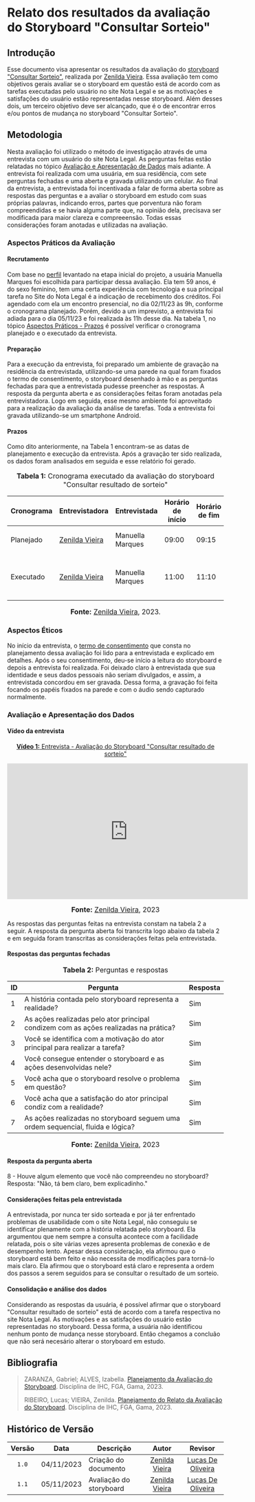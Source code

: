 # Relato dos resultados da avaliação do Storyboard "Consultar Sorteio"

## Introdução

Esse documento visa apresentar os resultados da avaliação do [storyboard "Consultar Sorteio"](https://github.com/Interacao-Humano-Computador/2023.2-NotaLegal/blob/main/docs/design-avaliacao-desenvolvimento/storyboards.md#consultar-resultado-de-sorteio), realizada por [Zenilda Vieira](https://github.com/zenildavieira). Essa avaliação tem como objetivos gerais avaliar se o storyboard em questão está de acordo com as tarefas executadas pelo usuário no site Nota Legal e se as motivações e satisfações do usuário estão representadas nesse storyboard. Além desses dois, um terceiro objetivo deve ser alcançado, que é o de encontrar erros e/ou pontos de mudança no storyboard "Consultar Sorteio".

## Metodologia

Nesta avaliação foi utilizado o método de investigação através de uma entrevista com um usuário do site Nota Legal. As perguntas feitas estão relatadas no tópico [Avaliação e Apresentação de Dados](https://github.com/Interacao-Humano-Computador/2023.2-NotaLegal/blob/main/docs/design-avaliacao-desenvolvimento%20II/relatos%20dos%20resultados%20-%20storyboard/relato-storyboard-consultar-sorteio.md#avalia%C3%A7%C3%A3o-e-apresenta%C3%A7%C3%A3o-dos-dados) mais adiante. A entrevista foi realizada com uma usuária, em sua residência, com sete perguntas fechadas e uma aberta e gravada utilizando um celular. Ao final da entrevista, a entrevistada foi incentivada a falar de forma aberta sobre as respostas das perguntas e a avaliar o storyboard em estudo com suas próprias palavras, indicando erros, partes que porventura não foram compreendidas e se havia alguma parte que, na opinião dela, precisava ser modificada para maior clareza e compreeensão. Todas essas considerações foram anotadas e utilizadas na avaliação.

### Aspectos Práticos da Avaliação

#### Recrutamento

Com base no [perfil](https://github.com/Interacao-Humano-Computador/2023.2-NotaLegal/blob/main/docs/analise%20de%20requisitos/perfil_usuario.md#defini%C3%A7%C3%A3o-do-usu%C3%A1rio) levantado na etapa inicial do projeto, a usuária Manuella Marques foi escolhida para participar dessa avaliação. Ela tem 59 anos, é do sexo feminino, tem uma certa experiência com tecnologia e sua principal tarefa no Site do Nota Legal é a indicação de recebimento dos créditos. Foi agendado com ela um encontro presencial, no dia 02/11/23 às 9h, conforme o cronograma planejado. Porém, devido a um imprevisto, a entrevista foi adiada para o dia 05/11/23 e foi realizada às 11h desse dia. Na tabela 1, no tópico [Aspectos Práticos - Prazos](https://github.com/Interacao-Humano-Computador/2023.2-NotaLegal/blob/main/docs/design-avaliacao-desenvolvimento%20II/relatos%20dos%20resultados%20-%20storyboard/relato-storyboard-consultar-sorteio.md#prazos) é possível verificar o cronograma planejado e o executado da entrevista.

#### Preparação

Para a execução da entrevista, foi preparado um ambiente de gravação na residência da entrevistada, utilizando-se uma parede na qual foram fixados o termo de consentimento, o storyboard desenhado à mão e as perguntas fechadas para que a entrevistada pudesse preencher as respostas. A resposta da pergunta aberta e as considerações feitas foram anotadas pela entrevistadora. Logo em seguida, esse mesmo ambiente foi aproveitado para a realização da avaliação da análise de tarefas. Toda a entrevista foi gravada utilizando-se um smartphone Android.

#### Prazos

Como dito anteriormente, na Tabela 1 encontram-se as datas de planejamento e execução da entrevista. Após a gravação ter sido realizada, os dados foram analisados em seguida e esse relatório foi gerado.

<div align="center">
<font size="3"><p style="text-align: center"><b>Tabela 1:</b> Cronograma executado da avaliação do storyboard "Consultar resultado de sorteio"</p></font>

<table>
    <thead>
        <tr>
            <th>Cronograma</th>
            <th>Entrevistadora</th>
            <th>Entrevistada</th>
            <th>Horário de início</th>
            <th>Horário de fim</th>
            <th>Data</th>
            <th>Local</th>
        </tr>
    </thead>
    <tbody>
        <tr>
            <td>Planejado</td>
            <td><a href="https://github.com/zenildavieira">Zenilda Vieira</a></td>
            <td>Manuella Marques</td>
            <td>09:00</td>
            <td>09:15</td>
            <td>02/11/2023</td>
            <td>Presencial - local a combinar</td>
        </tr>
        <tr>
            <td>Executado</td>
            <td><a href="https://github.com/zenildavieira">Zenilda Vieira</a></td>
            <td>Manuella Marques</td>
            <td>11:00</td>
            <td>11:10</td>
            <td>05/11/2023</td>
            <td>Presencial - na residência do entrevistado</td>
        </tr>
    </tbody>
</table>

<font size="3"><p style="text-align: center"><b> Fonte:</b> <a href="https://github.com/zenildavieira">Zenilda Vieira</a>, 2023.</p></font>
</div>

### Aspectos Éticos

No início da entrevista, o [termo de consentimento](https://github.com/Interacao-Humano-Computador/2023.2-NotaLegal/blob/main/docs/design-avaliacao-desenvolvimento/planejamento-avaliacao-storyboard.md#aspectos-%C3%A9ticos-d) que consta no planejamento dessa avaliação foi lido para a entrevistada e explicado em detalhes. Após o seu consentimento, deu-se início a leitura do storyboard e depois a entrevista foi realizada. Foi deixado claro à entrevistada que sua identidade e seus dados pessoais não seriam divulgados, e assim, a entrevistada concordou em ser gravada. Dessa forma, a gravação foi feita focando os papéis fixados na parede e com o áudio sendo capturado normalmente.

### Avaliação e Apresentação dos Dados

#### Vídeo da entrevista

<div align="center">

<p style="text-align: center"><a href="https://www.youtube.com/watch?v=8FqxtIjrtKc" target="blanket"><b>Vídeo 1:</b> Entrevista - Avaliação do Storyboard "Consultar resultado de sorteio"</a></p>

<iframe width="560" height="315" src="https://www.youtube.com/embed/8FqxtIjrtKc" title="Entrevista" frameborder="0" allow="accelerometer; autoplay; clipboard-write; encrypted-media; gyroscope; picture-in-picture" allowfullscreen></iframe>

<font size="3"><p style="text-align: center"><b>Fonte:</b> <a href="https://github.com/zenildavieira">Zenilda Vieira</a>, 2023</p></font>
</div>

As respostas das perguntas feitas na entrevista constam na tabela 2 a seguir. A resposta da pergunta aberta foi transcrita logo abaixo da tabela 2 e em seguida foram transcritas as considerações feitas pela entrevistada.

#### Respostas das perguntas fechadas

<div align="center">
<font size="3"><p style="text-align: center"><b>Tabela 2:</b> Perguntas e respostas</p></font>

<table>
    <thead>
        <tr>
            <th>ID</th>
            <th>Pergunta</th>
            <th>Resposta</th>
        </tr>
    </thead>
    <tbody>
        <tr>
            <td>1</td>
            <td>A história contada pelo storyboard representa a realidade?</td>
            <td>Sim</td>
        </tr>
        <tr>
            <td>2</td>
            <td>As ações realizadas pelo ator principal condizem com as ações realizadas na prática?</td>
            <td>Sim</td>
        </tr>
        <tr>
            <td>3</td>
            <td>Você se identifica com a motivação do ator principal para realizar a tarefa?</td>
            <td>Sim</td>
        </tr>
        <tr>
            <td>4</td>
            <td>Você consegue entender o storyboard e as ações desenvolvidas nele?</td>
            <td>Sim</td>
        </tr>
        <tr>
            <td>5</td>
            <td>Você acha que o storyboard resolve o problema em questão?</td>
            <td>Sim</td>
        </tr>
        <tr>
            <td>6</td>
            <td>Você acha que a satisfação do ator principal condiz com a realidade?</td>
            <td>Sim</td>
        </tr>
        <tr>
            <td>7</td>
            <td>As ações realizadas no storyboard seguem uma ordem sequencial, fluida e lógica?</td>
            <td>Sim</td>
        </tr>
    </tbody>
</table>

<font size="3"><p style="text-align: center"><b>Fonte:</b> <a href="https://github.com/zenildavieira">Zenilda Vieira</a>, 2023</p></font>
</div>

#### Resposta da pergunta aberta

8 - Houve algum elemento que você não compreendeu no storyboard?
Resposta: "Não, tá bem claro, bem explicadinho."

#### Considerações feitas pela entrevistada

A entrevistada, por nunca ter sido sorteada e por já ter enfrentado problemas de usabilidade com o site Nota Legal, não conseguiu se identificar plenamente com a história relatada pelo storyboard. Ela argumentou que nem sempre a consulta acontece com a facilidade relatada, pois o site várias vezes apresenta problemas de conexão e de desempenho lento. Apesar dessa consideração, ela afirmou que o storyboard está bem feito e não necessita de modificações para torná-lo mais claro. Ela afirmou que o storyboard está claro e representa a ordem dos passos a serem seguidos para se consultar o resultado de um sorteio.

#### Consolidação e análise dos dados

Considerando as respostas da usuária, é possível afirmar que o storyboard "Consultar resultado de sorteio" está de acordo com a tarefa respectiva no site Nota Legal. As motivações e as satisfações do usuário estão representadas no storyboard. Dessa forma, a usuária não identificou nenhum ponto de mudança nesse storyboard. Então chegamos a concluão que não será necesário alterar o storyboard em estudo.

## Bibliografia

> ZARANZA, Gabriel; ALVES, Izabella. [Planejamento da Avaliação do Storyboard](https://github.com/Interacao-Humano-Computador/2023.2-NotaLegal/blob/main/docs/design-avaliacao-desenvolvimento/planejamento-avaliacao-storyboard.md). Disciplina de IHC, FGA, Gama, 2023.
>
> RIBEIRO, Lucas; VIEIRA, Zenilda. [Planejamento do Relato da Avaliação do Storyboard](https://github.com/Interacao-Humano-Computador/2023.2-NotaLegal/blob/main/docs/design-avaliacao-desenvolvimento/planejamento-relato-storyboard.md). Disciplina de IHC, FGA, Gama, 2023.
>

## Histórico de Versão

| Versão | Data       | Descrição            |                       Autor                        |                     Revisor                      |
| :----: | ---------- | -------------------- | :------------------------------------------------: | :----------------------------------------------: |
| `1.0`  | 04/11/2023 | Criação do documento | [Zenilda Vieira](https://github.com/zenildavieira) | [Lucas De Oliveira](https://github.com/LucasOliveiraDiasMarquesFerreira) |
| `1.1`  | 05/11/2023 | Avaliação do storyboard | [Zenilda Vieira](https://github.com/zenildavieira) | [Lucas De Oliveira](https://github.com/LucasOliveiraDiasMarquesFerreira) |
